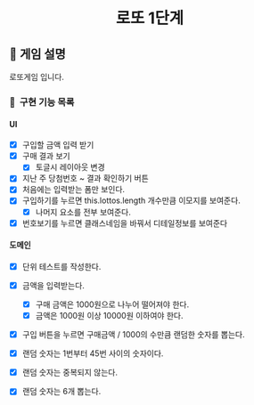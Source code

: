 <h1 align="middle">로또 1단계</h1>

## 👀 게임 설명
로또게임 입니다.

### 🎯 &nbsp;구현 기능 목록
#### UI
- [x] 구입할 금액 입력 받기
- [x] 구매 결과 보기
  - [x] 토글시 레이아웃 변경
- [x] 지난 주 당첨번호 ~ 결과 확인하기 버튼
- [x] 처음에는 입력받는 폼만 보인다.
- [x] 구입하기를 누르면 this.lottos.length 개수만큼 이모지를 보여준다.
  - [x] 나머지 요소를 전부 보여준다.
- [x] 번호보기를 누르면 클래스네임을 바꿔서 디테일정보를 보여준다

#### 도메인
- [x] 단위 테스트를 작성한다.
- [x] 금액을 입력받는다.
  - [x] 구매 금액은 1000원으로 나누어 떨어져야 한다.
  - [x] 금액은 1000원 이상 10000원 이하여야 한다.
- [x] 구입 버튼을 누르면 구매금액 / 1000의 수만큼 랜덤한 숫자를 뽑는다.
 - [x] 랜덤 숫자는 1번부터 45번 사이의 숫자이다.
 - [x] 랜덤 숫자는 중복되지 않는다.
 - [x] 랜덤 숫자는 6개 뽑는다.

 